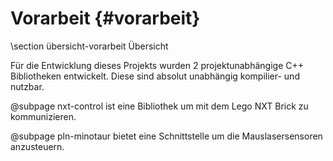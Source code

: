Vorarbeit {#vorarbeit}
===

\section übersicht-vorarbeit Übersicht

Für die Entwicklung dieses Projekts wurden 2 projektunabhängige C++
Bibliotheken entwickelt. Diese sind absolut unabhängig kompilier- und
nutzbar.

@subpage nxt-control ist eine Bibliothek um mit dem Lego NXT Brick zu
kommunizieren.

@subpage pln-minotaur bietet eine Schnittstelle um die Mauslasersensoren
anzusteuern.
